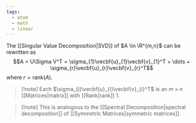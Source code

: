```yaml
---
tags:
  - atom
  - math
  - linear
---
```

The [[Singular Value Decomposition|SVD]] of $A \in \R^{m,n}$ can be rewritten as
$$A = U\Sigma V^T = \sigma_{1}\vecbf{u}_{1}\vecbf{v}_{1}^T + \dots + \sigma_{r}\vecbf{u}_{r}\vecbf{v}_{r}^T$$
where $r =\text{rank}(A)$.

> [!note] Each $\sigma_{i}\vecbf{u}_{i}\vecbf{v}_{i}^T$ is an $m\times n$ [[Matrices|matrix]] with [[Rank|rank]] $1$.

> [!note] This is analogous to the [[Spectral Decomposition|spectral decomposition]] of [[Symmetric Matrices|symmetric matrices]].